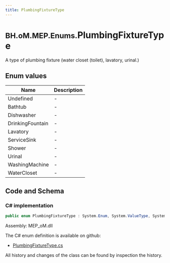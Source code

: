 ```yaml
---
title: PlumbingFixtureType
---
```


# <small>BH.oM.MEP.Enums.</small>**PlumbingFixtureType**

A type of plumbing fixture (water closet (toilet), lavatory, urinal.)

## Enum values

| Name            | Description                                                    |
|-----------------|----------------------------------------------------------------|
| Undefined |  -  |
| Bathtub |  -  |
| Dishwasher |  -  |
| DrinkingFountain |  -  |
| Lavatory |  -  |
| ServiceSink |  -  |
| Shower |  -  |
| Urinal |  -  |
| WashingMachine |  -  |
| WaterCloset |  -  |


## Code and Schema

### C# implementation

``` C# title="C#"
public enum PlumbingFixtureType : System.Enum, System.ValueType, System.IComparable, System.ISpanFormattable, System.IFormattable, System.IConvertible
```

Assembly: MEP_oM.dll

The C# enum definition is available on github:

- [PlumbingFixtureType.cs](https://github.com/BHoM/BHoM/blob/develop/MEP_oM/Enums\PlumbingFixtureType.cs)

All history and changes of the class can be found by inspection the history.
